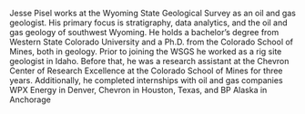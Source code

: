 Jesse Pisel works at the Wyoming State Geological Survey as an oil and gas geologist.
His primary focus is stratigraphy, data analytics, and the oil and gas geology of southwest Wyoming.
He holds a bachelor’s degree from Western State Colorado University and a Ph.D. from the Colorado School of Mines, both in geology.
Prior to joining the WSGS he worked as a rig site geologist in Idaho. Before that, he was a research assistant at the Chevron Center of Research Excellence at the Colorado School of Mines for three years.
Additionally, he completed internships with oil and gas companies WPX Energy in Denver, Chevron in Houston, Texas, and BP Alaska in Anchorage
